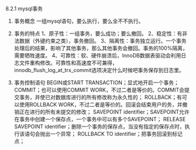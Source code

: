8.2.1 mysql事务

1)	事务概念
一组mysql语句，要么执行，要么全不不执行。

2)	事务的特点
1、原子性：一组事务，要么成功；要么撤回。
2、稳定性：有非法数据（外键约束之类），事务撤回。
3、隔离性：事务独立运行。一个事务处理后的结果，影响了其他事务，那么其他事务会撤回。事务的100%隔离，需要牺牲速度。
4、可靠性：软、硬件崩溃后，InnoDB数据表驱动会利用日志文件重构修改。可靠性和高速度不可兼得，innodb_flush_log_at_trx_commit选项决定什么时候吧事务保存到日志里。

3)	事务控制语句
BEGIN或START TRANSACTION；显式地开启一个事务；
COMMIT；也可以使用COMMIT WORK，不过二者是等价的。COMMIT会提交事务，并使已对数据库进行的所有修改称为永久性的；
ROLLBACK；有可以使用ROLLBACK WORK，不过二者是等价的。回滚会结束用户的务，并撤销正在进行的所有未提交的修改；
SAVEPOINT identifier；SAVEPOINT允许在事务中创建一个保存点，一个事务中可以有多个SAVEPOINT；
RELEASE SAVEPOINT identifier；删除一个事务的保存点，当没有指定的保存点时，执行该语句会抛出一个异常；
ROLLBACK TO identifier；把事务回滚到标记点；
